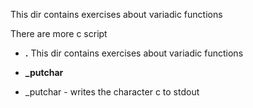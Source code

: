 This dir contains exercises about variadic functions 

There are more c script


- **.**
This dir contains exercises about variadic functions 

- **_putchar**
*  _putchar - writes the character c to stdout

